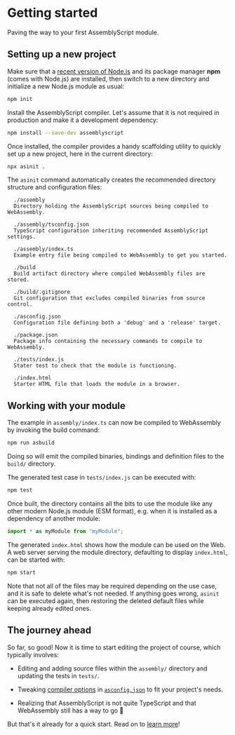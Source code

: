 
# Getting started

Paving the way to your first AssemblyScript module.

## Setting up a new project

Make sure that a [recent version of Node.js](https://nodejs.org) and its package manager **npm** \(comes with Node.js\) are installed, then switch to a new directory and initialize a new Node.js module as usual:

```sh
npm init
```

Install the AssemblyScript compiler. Let's assume that it is not required in production and make it a development dependency:

```sh
npm install --save-dev assemblyscript
```

Once installed, the compiler provides a handy scaffolding utility to quickly set up a new project, here in the current directory:

```sh
npx asinit .
```

The `asinit` command automatically creates the recommended directory structure and configuration files:

```
  ./assembly
  Directory holding the AssemblyScript sources being compiled to WebAssembly.

  ./assembly/tsconfig.json
  TypeScript configuration inheriting recommended AssemblyScript settings.

  ./assembly/index.ts
  Example entry file being compiled to WebAssembly to get you started.

  ./build
  Build artifact directory where compiled WebAssembly files are stored.

  ./build/.gitignore
  Git configuration that excludes compiled binaries from source control.

  ./asconfig.json
  Configuration file defining both a 'debug' and a 'release' target.

  ./package.json
  Package info containing the necessary commands to compile to WebAssembly.

  ./tests/index.js
  Stater test to check that the module is functioning.

  ./index.html
  Starter HTML file that loads the module in a browser.
```

## Working with your module

The example in `assembly/index.ts` can now be compiled to WebAssembly by invoking the build command:

```sh
npm run asbuild
```

Doing so will emit the compiled binaries, bindings and definition files to the `build/` directory.

The generated test case in `tests/index.js` can be executed with:

```sh
npm test
```

Once built, the directory contains all the bits to use the module like any other modern Node.js
module (ESM format), e.g. when it is installed as a dependency of another module:

```js
import * as myModule from "myModule";
```

The generated `index.html` shows how the module can be used on the Web. A web server serving
the module directory, defaulting to display `index.html`, can be started with:

```sh
npm start
```

Note that not all of the files may be required depending on the use case, and it is safe
to delete what's not needed. If anything goes wrong, `asinit` can be executed again, then
restoring the deleted default files while keeping already edited ones.

## The journey ahead

So far, so good! Now it is time to start editing the project of course, which typically involves:

* Editing and adding source files within the `assembly/` directory and updating the tests in `tests/`.

* Tweaking [compiler options](./compiler.md#compiler-options) in [`asconfig.json`](./compiler.md#configuration-file) to fit your project's needs.

* Realizing that AssemblyScript is not quite TypeScript and that WebAssembly still has a way to go 🙂

But that's it already for a quick start. Read on to [learn more](/compiler.md)!

